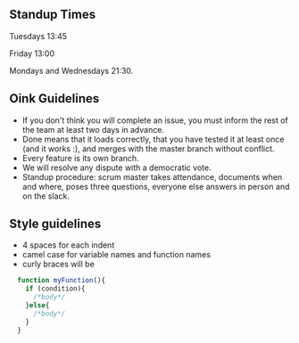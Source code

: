 ## Standup Times
Tuesdays 13:45

Friday 13:00

Mondays and Wednesdays 21:30. 

## Oink Guidelines
- If you don't think you will complete an issue, you must inform the rest of the team at least two days in advance.
- Done means that it loads correctly, that you have tested it at least once (and it works :), and merges with the master branch without conflict.
- Every feature is its own branch.
- We will resolve any dispute with a democratic vote.
- Standup procedure: scrum master takes attendance, documents when and where, poses three questions, everyone else answers in person and on the slack.

## Style guidelines
* 4 spaces for each indent
* camel case for variable names and function names
* curly braces will be 
```javascript
  function myFunction(){
    if (condition){
      /*body*/
    }else{
      /*body*/
    }
  }
```
